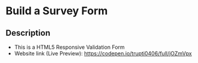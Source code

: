# Build a Survey Form
## Description
* This is a HTML5 Responsive Validation Form
* Website link (Live Preview): https://codepen.io/trupti0406/full/jOZmVpx

